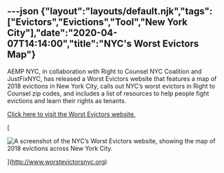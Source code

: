 ---json
{"layout":"layouts/default.njk","tags":["Evictors","Evictions","Tool","New York City"],"date":"2020-04-07T14:14:00","title":"NYC's Worst Evictors Map"}
---

AEMP NYC, in collaboration with Right to Counsel NYC Coalition and JustFixNYC, has released a Worst Evictors website that features a map of 2018 evictions in New York City, calls out NYC’s worst evictors in Right to Counsel zip codes, and includes a list of resources to help people fight evictions and learn their rights as tenants.

[Click here to visit the Worst Evictors website.](http://www.worstevictorsnyc.org)

[

![A screenshot of the NYC’s Worst Evictors website, showing the map of 2018 evictions across New York City.](https://images.squarespace-cdn.com/content/v1/52b7d7a6e4b0b3e376ac8ea2/1557168730228-X3J8MKBXLFFQEOIH7FE9/ke17ZwdGBToddI8pDm48kAvKVXu1muwELJy0yB2y51wUqsxRUqqbr1mOJYKfIPR7LoDQ9mXPOjoJoqy81S2I8N_N4V1vUb5AoIIIbLZhVYxCRW4BPu10St3TBAUQYVKcnSwRBv_P7pc8_sexog6Ow1IicyE4Aa0m0RsyoFDKQ4qMwz2fpv4dsnlspIjj-yLB/Screen%2BShot%2B2019-05-06%2Bat%2B2.50.00%2BPM.jpg)

](http://www.worstevictorsnyc.org)